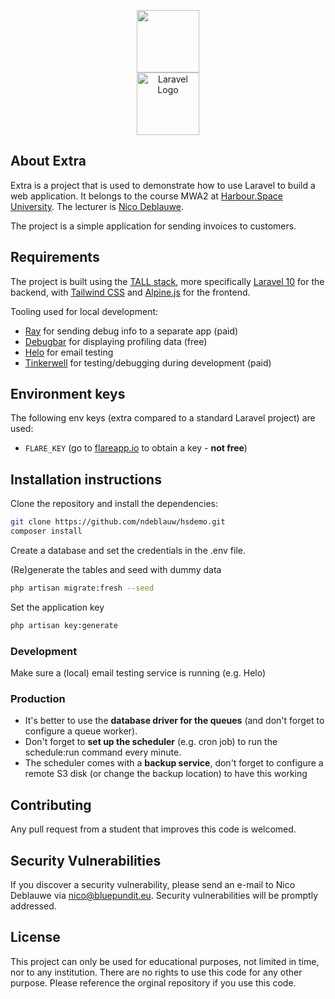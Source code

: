 <p align="center">
    <a href="https://bluepundit.eu" target="_blank"><img src="https://bluepundit.eu/img/bluepundit-logo-pundit.png?1" height="100"></a><br>
    <a href="https://harbour.space" target="_blank"><img src="https://upload.wikimedia.org/wikipedia/commons/thumb/d/dc/Harbour.Space_Logo_2.png/800px-Harbour.Space_Logo_2.png" height="100" alt="Laravel Logo"></a></p>

## About Extra
Extra is a project that is used to demonstrate how to use Laravel to build a web
application.
It belongs to the course MWA2 at [Harbour.Space University](https://harbour.space/).
The lecturer is [Nico Deblauwe](https://bluepundit.eu).

The project is a simple application for sending invoices to customers.

## Requirements
The project is built using the [TALL stack](https://tallstack.dev/), more specifically [Laravel 10](https://laravel.com) for the backend,
with [Tailwind CSS](https://tailwindcss.com/)
and [Alpine.js](https://alpinejs.dev/) for the frontend.

Tooling used for local development:
- [Ray](https://myray.app) for sending debug info to a separate app (paid)
- [Debugbar](https://github.com/barryvdh/laravel-debugbar) for displaying profiling data (free)
- [Helo](https://usehelo.com/) for email testing
- [Tinkerwell](https://tinkerwell.app/) for testing/debugging during development (paid)

## Environment keys
The following env keys (extra compared to a standard Laravel project) are used:
- `FLARE_KEY` (go to [flareapp.io](https://flareapp.io/) to obtain a key - **not free**)

## Installation instructions
Clone the repository and install the dependencies:

```sh
git clone https://github.com/ndeblauw/hsdemo.git
composer install
```
Create a database and set the credentials in the .env file.

(Re)generate the tables and seed with dummy data
```sh
php artisan migrate:fresh --seed
```
Set the application key
```sh
php artisan key:generate
```

### Development
Make sure a (local) email testing service is running (e.g. Helo)

### Production
- It's better to use the **database driver for the queues** (and don't forget to configure a queue worker).
- Don't forget to **set up the scheduler** (e.g. cron job) to run the schedule:run command every minute.
- The scheduler comes with a **backup service**, don't forget to configure a remote S3 disk (or change the backup location) to have this working

## Contributing
Any pull request from a student that improves this code is welcomed.

## Security Vulnerabilities
If you discover a security vulnerability, please send an e-mail to Nico Deblauwe via [nico@bluepundit.eu](mailto:nico@bluepundit.eu).
Security vulnerabilities will be promptly addressed.

## License
This project can only be used for educational purposes, not limited in time, nor to any institution. There are no rights to use this code for any other purpose. Please reference the orginal repository if you use this code.

